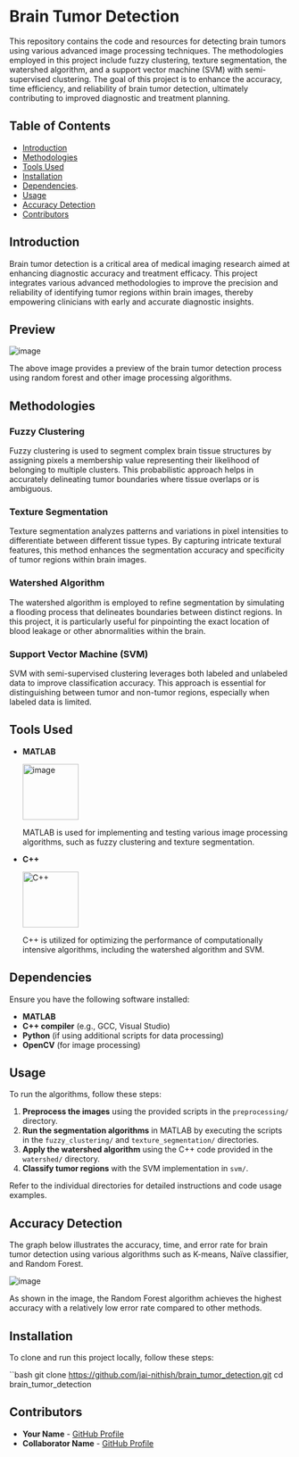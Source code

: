 # Brain Tumor Detection

This repository contains the code and resources for detecting brain tumors using various advanced image processing techniques. The methodologies employed in this project include fuzzy clustering, texture segmentation, the watershed algorithm, and a support vector machine (SVM) with semi-supervised clustering. The goal of this project is to enhance the accuracy, time efficiency, and reliability of brain tumor detection, ultimately contributing to improved diagnostic and treatment planning.

## Table of Contents

- [Introduction](#introduction)
- [Methodologies](#methodologies)
- [Tools Used](#tools-used)
- [Installation](#installation)
- [Dependencies](#dependencies).
- [Usage](#usage)
- [Accuracy Detection](#accuracy-detection)
- [Contributors](#contributors)

## Introduction

Brain tumor detection is a critical area of medical imaging research aimed at enhancing diagnostic accuracy and treatment efficacy. This project integrates various advanced methodologies to improve the precision and reliability of identifying tumor regions within brain images, thereby empowering clinicians with early and accurate diagnostic insights.

## Preview


![image](https://github.com/user-attachments/assets/5d74fe47-baa1-4d19-b36f-e99ef664eebf)



The above image provides a preview of the brain tumor detection process using random forest and other image processing algorithms.

## Methodologies

### Fuzzy Clustering
Fuzzy clustering is used to segment complex brain tissue structures by assigning pixels a membership value representing their likelihood of belonging to multiple clusters. This probabilistic approach helps in accurately delineating tumor boundaries where tissue overlaps or is ambiguous.

### Texture Segmentation
Texture segmentation analyzes patterns and variations in pixel intensities to differentiate between different tissue types. By capturing intricate textural features, this method enhances the segmentation accuracy and specificity of tumor regions within brain images.

### Watershed Algorithm
The watershed algorithm is employed to refine segmentation by simulating a flooding process that delineates boundaries between distinct regions. In this project, it is particularly useful for pinpointing the exact location of blood leakage or other abnormalities within the brain.

### Support Vector Machine (SVM)
SVM with semi-supervised clustering leverages both labeled and unlabeled data to improve classification accuracy. This approach is essential for distinguishing between tumor and non-tumor regions, especially when labeled data is limited.

## Tools Used

- **MATLAB**
  
  <img src="https://github.com/user-attachments/assets/7f589ea9-2624-44a9-9d6e-0cf2aa8127e2" alt="image" width="100" />

  
  MATLAB is used for implementing and testing various image processing algorithms, such as fuzzy clustering and texture segmentation.

- **C++**
 
  <img src="https://upload.wikimedia.org/wikipedia/commons/1/18/C_Programming_Language.svg" alt="C++" width="100" />
  
  C++ is utilized for optimizing the performance of computationally intensive algorithms, including the watershed algorithm and SVM.


  
## Dependencies

Ensure you have the following software installed:

- **MATLAB**
- **C++ compiler** (e.g., GCC, Visual Studio)
- **Python** (if using additional scripts for data processing)
- **OpenCV** (for image processing)

## Usage

To run the algorithms, follow these steps:

1. **Preprocess the images** using the provided scripts in the `preprocessing/` directory.
2. **Run the segmentation algorithms** in MATLAB by executing the scripts in the `fuzzy_clustering/` and `texture_segmentation/` directories.
3. **Apply the watershed algorithm** using the C++ code provided in the `watershed/` directory.
4. **Classify tumor regions** with the SVM implementation in `svm/`.

Refer to the individual directories for detailed instructions and code usage examples.

## Accuracy Detection

The graph below illustrates the accuracy, time, and error rate for brain tumor detection using various algorithms such as K-means, Naïve classifier, and Random Forest.


![image](https://github.com/user-attachments/assets/fcb7a4f4-bbd7-4b9d-a1c2-c80d9af1a6a7)


As shown in the image, the Random Forest algorithm achieves the highest accuracy with a relatively low error rate compared to other methods.



## Installation

To clone and run this project locally, follow these steps:

``bash
git clone https://github.com/jai-nithish/brain_tumor_detection.git
cd brain_tumor_detection

## Contributors

- **Your Name** - [GitHub Profile](https://github.com/jai-nithish)
- **Collaborator Name** - [GitHub Profile](https://github.com/jai-nithish)

